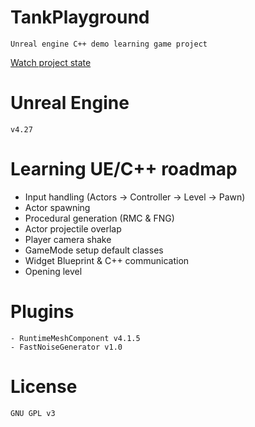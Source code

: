 # TankPlayground

    Unreal engine C++ demo learning game project

[Watch project state](https://youtu.be/DXxswKOiAN4)

# Unreal Engine

    v4.27

# Learning UE/C++ roadmap

 - Input handling (Actors -> Controller -> Level -> Pawn)
 - Actor spawning
 - Procedural generation (RMC & FNG)
 - Actor projectile overlap
 - Player camera shake
 - GameMode setup default classes
 - Widget Blueprint & C++ communication
 - Opening level

# Plugins

    - RuntimeMeshComponent v4.1.5
    - FastNoiseGenerator v1.0

# License

    GNU GPL v3